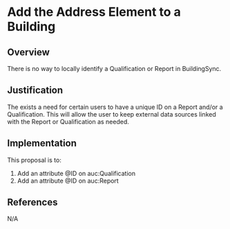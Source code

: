 # Add the Address Element to a Building

## Overview

There is no way to locally identify a Qualification or Report in BuildingSync.

## Justification

The exists a need for certain users to have a unique ID on a Report and/or a Qualification. This will allow the user to keep external data sources linked with the Report or Qualification as needed.

## Implementation

This proposal is to:

1. Add an attribute @ID on auc:Qualification
2. Add an attribute @ID on auc:Report

## References

N/A
